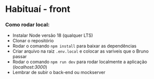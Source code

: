 # Habituaí - front

### Como rodar local:

-   Instalar Node versão 18 (qualquer LTS)
-   Clonar o repositório
-   Rodar o comando `npm install` para baixar as dependências
-   Criar arquivo na raiz `.env.local` e colocar as variveis que o Bruno passar
-   Rodar o comando `npm run dev` para rodar localmente a aplicação (_localhost:3000_)
-   Lembrar de subir o back-end ou mockserver
